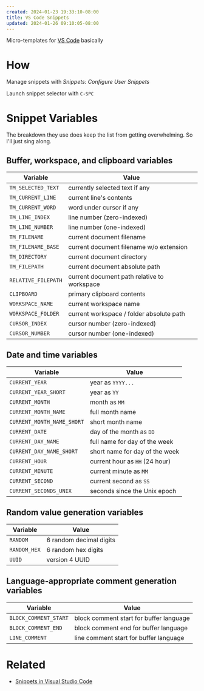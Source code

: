 ```yaml
---
created: 2024-01-23 19:33:10-08:00
title: VS Code Snippets
updated: 2024-01-26 09:10:05-08:00
---
```


Micro-templates for [VS Code](VS%20Code.md) basically

# How

Manage snippets with *Snippets: Configure User Snippets*

Launch snippet selector with `C-SPC`

# Snippet Variables

The breakdown they use does keep the list from getting overwhelming. So I'll just sing along.

## Buffer, workspace, and clipboard variables

|Variable|Value|
|--------|-----|
|`TM_SELECTED_TEXT`|currently selected text if any|
|`TM_CURRENT_LINE`|current line's contents|
|`TM_CURRENT_WORD`|word under cursor if any|
|`TM_LINE_INDEX`|line number (zero-indexed)|
|`TM_LINE_NUMBER`|line number (one-indexed)|
|`TM_FILENAME`|current document filename|
|`TM_FILENAME_BASE`|current document filename w/o extension|
|`TM_DIRECTORY`|current document directory|
|`TM_FILEPATH`|current document absolute path|
|`RELATIVE_FILEPATH`|current document path relative to workspace|
|`CLIPBOARD`|primary clipboard contents|
|`WORKSPACE_NAME`|current workspace name|
|`WORKSPACE_FOLDER`|current workspace / folder absolute path|
|`CURSOR_INDEX`|cursor number (zero-indexed)|
|`CURSOR_NUMBER`|cursor number (one-indexed)|

## Date and time variables

|Variable|Value|
|--------|-----|
|`CURRENT_YEAR`|year as `YYYY...`|
|`CURRENT_YEAR_SHORT`|year as `YY`|
|`CURRENT_MONTH`|month as `MM`|
|`CURRENT_MONTH_NAME`|full month name|
|`CURRENT_MONTH_NAME_SHORT`|short month name|
|`CURRENT_DATE`|day of the month as `DD`|
|`CURRENT_DAY_NAME`|full name for day of the week|
|`CURRENT_DAY_NAME_SHORT`|short name for day of the week|
|`CURRENT_HOUR`|current hour as `HH` (24 hour)|
|`CURRENT_MINUTE`|current minute as `MM`|
|`CURRENT_SECOND`|current second as `SS`|
|`CURRENT_SECONDS_UNIX`|seconds since the Unix epoch|

## Random value generation variables

|Variable|Value|
|--------|-----|
|`RANDOM`|6 random decimal digits|
|`RANDOM_HEX`|6 random hex digits|
|`UUID`|version 4 UUID|

## Language-appropriate comment generation variables

|Variable|Value|
|--------|-----|
|`BLOCK_COMMENT_START`|block comment start for buffer language|
|`BLOCK_COMMENT_END`|block comment end for buffer language|
|`LINE_COMMENT`|line comment start for buffer language|

# Related

* [Snippets in Visual Studio Code](https://code.visualstudio.com/docs/editor/userdefinedsnippets)